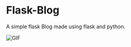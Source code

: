 Flask-Blog
================================================================================

A simple flask Blog made using flask and python.

![GIF](Blog_Auth.gif)
